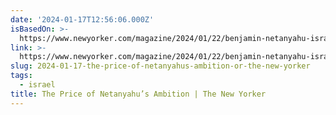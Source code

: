 ```yaml
---
date: '2024-01-17T12:56:06.000Z'
isBasedOn: >-
  https://www.newyorker.com/magazine/2024/01/22/benjamin-netanyahu-israel-gaza-hamas-war-hostages
link: >-
  https://www.newyorker.com/magazine/2024/01/22/benjamin-netanyahu-israel-gaza-hamas-war-hostages
slug: 2024-01-17-the-price-of-netanyahus-ambition-or-the-new-yorker
tags:
  - israel
title: The Price of Netanyahu’s Ambition | The New Yorker
---
```


